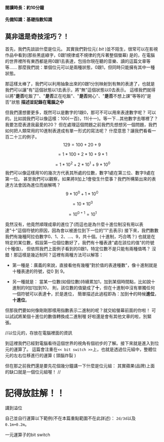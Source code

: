 #### 閱讀時長：約10分鐘

#### 先備知識：基礎指數知識

## 莫非這是奇技淫巧？！

首先，我們先談談什麼是位元。
其實我們對位元( *bit* )並不陌生，很常可以在影視作品中看到(那些黑底綠字，0跟1規律或不規律的充斥著整個螢幕)
是的，在電腦的世界裡所有東西都是用0跟1去表達，包括你現在聽的音樂、讀的這篇文章等等......
那麼我們說：單個位元可以是兩種狀態，0跟1，但同時只能擁有其中一種狀態。

那這樣太棒了，我們可以利用抽象出來的0跟1分別映射到有無的表達了，也就是
我們可以讓"有"這個狀態以1去表示，將"無"這個狀態以0去表示。
這樣我們就得以將"**是否**吃飯了"、"**是否**正在吃飯"、"**是否**開心"、"**是否**不想上課"等等的"是否"狀態
**描述並記錄在電腦之中**

但我們還想要更多，既然可以是數字的1跟0，那可不可以用來表達數字呢？
可以的。比如說我們可以像這樣：100(一百)，11(十一)。等一下...其他數字去哪裡了？我要怎麼表達我最愛的20？
但在處理這個問題之前我們先想想另一個問題，我們如何把人類常用的10進制表達成有單一形式的寫法呢？
什麼意思？讓我們看看一百二十三的例子。
$$
129 = 100 + 20 + 9
$$

$$
= 1*100 + 2*10 + 9*1
$$

$$
= 1 * 10^2 + 2 * 10^1 + 9 * 10^0
$$
我們可以像這樣用10的幾次方代表其所處的位數，數字1處在第三位、數字9處在第一位。
甚至我們可以觀察，如果將9加上1會發生什麼事？我們所構築出來的表達方法會因為進位而崩解嗎？
$$
9*10^0 + 1*10^0
$$

$$
= 10*10^0
$$

$$
= 10^{0+1} = 10^1
$$

竟然沒有，他竟然順理成章的進位了(而這也是為什麼十進位制沒有用以表達"十"這個符號的原因，因為會以被進位到下一位的"1"去表示)
接下來，我們數數我們有幾種阿拉伯數字0、1、2、...、9，共十個。(十進制，巧合嗎？)
也就是在特定的某位數，假設第一位個位數好了，我們有十種表達"處在該位的值"的符號(十種值)，
但依照我們上面例子看到的0跟1，特定位數不是只能有兩種值嗎？
沒錯！那這樣是幾近制阿？這裡有兩種方法可以解答：

- 第一種是：廣義的來說，直接看他有幾種"對於值的表達種數"，像十進制就是十種表達的符號，從0 到 9。

- 另一種就是：
  當某一位數(如個位數)持續累加1，加到某個時間點，比如說十進制的9加1加到10，
  則，該位數的值變成了**十**，但在十進制中沒有單獨任何一個符號可以表達**十**，於是進位，
  簡單描述此過程即為：加到**十**的時候**進位**，**十進位**。

但那我們要如何像剛剛那樣用指數表示二進制的呢？就交給螢幕前面的你啦！
可以試試將某個十進位的數值轉換成二進制喔
好啦還是會有其他文章的啦，別緊張。

//以位元的，存放在電腦裡面的資訊

到這裡我們已經對電腦看待這個世界的視角有個初步的了解。接下來就是進入到位元的運算了。
這篇會注重在`<< bit switch >>`上，也就是透過位元組中，整體位元的左右位移進行的運算 ( 頭腦炸裂 )

但在那之前我們還是要先花個幾分鐘講一下什麼是位元組：
其實蘋果(品牌)上面的缺口就是一個位元組喔！
//

# 記得放註解！！

講到溢位

自己並自行運算以下範例(不在本篇重點範圍不在此詳述)： `2d/3d`以及`0.1m+0.2m`。

一元運算子的bit switch
